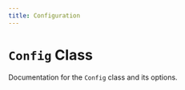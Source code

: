 ```yaml
---
title: Configuration
---
```


# `Config` Class

Documentation for the `Config` class and its options. 